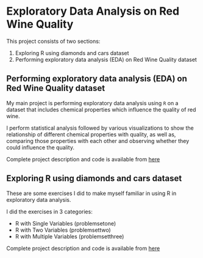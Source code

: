 # Exploratory Data Analysis on Red Wine Quality

This project consists of two sections:
1. Exploring R using diamonds and cars dataset
2. Performing exploratory data analysis (EDA) on Red Wine Quality dataset

## Performing exploratory data analysis (EDA) on Red Wine Quality dataset

My main project is performing exploratory data analysis using `R` on a dataset that includes chemical properties which influence the quality of red wine.

I perform statistical analysis followed by various visualizations to show the relationship of different chemical properties with quality, as well as, comparing those properties with each other and observing whether they could influence the quality.

Complete project description and code is available from [here](https://github.com/Nazaniiin/EDA_ExploratoryDataAnalysis/tree/master/Red_Wine_Quality)

## Exploring R using diamonds and cars dataset

These are some exercises I did to make myself familiar in using R in exploratory data analysis.

I did the exercises in 3 categories:

- R with Single Variables (problemsetone)
- R with Two Variables (problemsettwo)
- R with Multiple Variables (problemsetthree)

Complete project description and code is available from [here](https://github.com/Nazaniiin/EDA_ExploratoryDataAnalysis/tree/master/Exercising%20with%20R)

